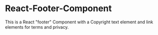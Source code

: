 # React-Footer-Component
This is a React "footer" Component with a Copyright text element and link elements for terms and privacy.
